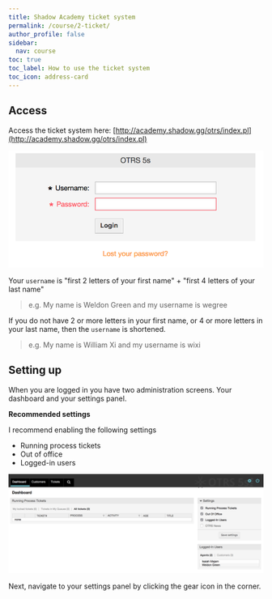 ```yaml
---
title: Shadow Academy ticket system
permalink: /course/2-ticket/
author_profile: false
sidebar:
  nav: course
toc: true
toc_label: How to use the ticket system
toc_icon: address-card
---
```


## Access

Access the ticket system here: [http://academy.shadow.gg/otrs/index.pl](http://academy.shadow.gg/otrs/index.pl)

![login form](/assets/images/otrs-login.png "login form")

Your `username` is "first 2 letters of your first name" + "first 4 letters of your last name"

> e.g. My name is Weldon Green and my username is wegree

If you do not have 2 or more letters in your first name, or 4 or more letters in your last name, then the `username` is shortened.

> e.g. My name is William Xi and my username is wixi

## Setting up

When you are logged in you have two administration screens. Your dashboard and your settings panel.

**Recommended settings**

I recommend enabling the following settings

* Running process tickets
* Out of office
* Logged-in users

![dashboard](/assets/images/otrs-dashboard.png "dashboard")

Next, navigate to your settings panel by clicking the <i class="fa fa-gear"></i> gear icon in the corner.
